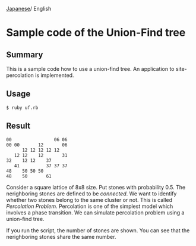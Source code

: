 [Japanese](README_ja.md)/ English

# Sample code of the Union-Find tree

## Summary

This is a sample code how to use a union-find tree.
An application to site-percolation is implemented.

## Usage

    $ ruby uf.rb

## Result

    00                06 06
    00 00       12       06
          12 12 12 12 12    
       12 12    12       31
    32    12 12    37       
       41          37 37 37
    48    50 50 50          
    48    50       61       


Consider a square lattice of 8x8 size. Put stones with probability 0.5. The nerighboring stones are defined to be *connected*. We want to identify whether two stones belong to the same cluster or not. This is called *Percolation Problem*. Percolation is one of the simplest model which involves a phase transition. We can simulate percolation problem using a union-find tree.

If you run the script, the number of stones are shown. You can see that the nerighboring stones share the same number.
